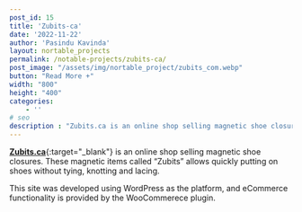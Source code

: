```yaml
---
post_id: 15
title: 'Zubits-ca'
date: '2022-11-22'
author: 'Pasindu Kavinda'
layout: nortable_projects 
permalink: /notable-projects/zubits-ca/
post_image: "/assets/img/nortable_project/zubits_com.webp"
button: "Read More +"
width: "800"
height: "400"
categories:
    - ''
# seo
description : "Zubits.ca is an online shop selling magnetic shoe closures. These magnetic items called “Zubits” allows quickly putting on shoes without tying, knotting and lacing. This site was developed using WordPress as the platform, and eCommerce functionality is provided by the WooCommerece plugin."
---
```


[**Zubits.ca**](https://zubits.com/){:target="_blank"}  is an online shop selling magnetic shoe closures. These magnetic items called “Zubits” allows quickly putting on shoes without tying, knotting and lacing.

This site was developed using WordPress as the platform, and eCommerce functionality is provided by the WooCommerece plugin.
